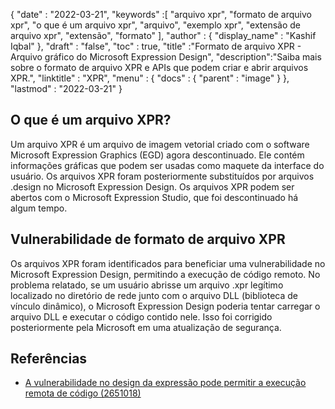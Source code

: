 {
  "date" : "2022-03-21",
  "keywords" :[ "arquivo xpr", "formato de arquivo xpr", "o que é um arquivo xpr", "arquivo", "exemplo xpr", "extensão de arquivo xpr", "extensão", "formato" ],
  "author" : {
    "display_name" : "Kashif Iqbal"
},
  "draft" : "false",
  "toc" : true,
  "title" :"Formato de arquivo XPR - Arquivo gráfico do Microsoft Expression Design",
  "description":"Saiba mais sobre o formato de arquivo XPR e APIs que podem criar e abrir arquivos XPR.",
  "linktitle" : "XPR",
  "menu" : {
    "docs" : {
      "parent" : "image"
}
},
  "lastmod" : "2022-03-21"
}

## O que é um arquivo XPR?

Um arquivo XPR é um arquivo de imagem vetorial criado com o software Microsoft Expression Graphics (EGD) agora descontinuado. Ele contém informações gráficas que podem ser usadas como maquete da interface do usuário. Os arquivos XPR foram posteriormente substituídos por arquivos .design no Microsoft Expression Design. Os arquivos XPR podem ser abertos com o Microsoft Expression Studio, que foi descontinuado há algum tempo.

## Vulnerabilidade de formato de arquivo XPR

Os arquivos XPR foram identificados para beneficiar uma vulnerabilidade no Microsoft Expression Design, permitindo a execução de código remoto. No problema relatado, se um usuário abrisse um arquivo .xpr legítimo localizado no diretório de rede junto com o arquivo DLL (biblioteca de vínculo dinâmico), o Microsoft Expression Design poderia tentar carregar o arquivo DLL e executar o código contido nele. Isso foi corrigido posteriormente pela Microsoft em uma atualização de segurança.

## Referências

* [A vulnerabilidade no design da expressão pode permitir a execução remota de código (2651018)](https://learn.microsoft.com/en-us/security-updates/securitybulletins/2012/ms12-022)

